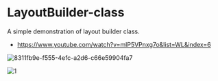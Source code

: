 # LayoutBuilder-class
A simple demonstration of layout builder class.

- https://www.youtube.com/watch?v=mlP5VPnxg7o&list=WL&index=6


![8311fb9e-f555-4efc-a2d6-c66e59904fa7](https://user-images.githubusercontent.com/61762281/191230718-f17e8d15-e413-4d48-8e59-907c3a654f9c.jpg)


![1](https://user-images.githubusercontent.com/61762281/191233230-12c06015-6731-42a3-a48d-65b6caa0e0c1.jpg)
